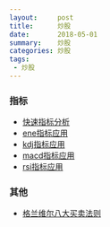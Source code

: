 ```yaml
---
layout:     post
title:      炒股
date:       2018-05-01
summary:    炒股
categories: 炒股
tags:
 - 炒股
---
```


### 指标

+ [快速指标分析][1]
+ [ene指标应用][2]
+ [kdj指标应用][4]
+ [macd指标应用][5]
+ [rsi指标应用][6]

### 其他

+ [格兰维尔八大买卖法则][3]

[1]: http://stock.quote.stockstar.com/tech_601318.shtml
[2]: https://m.stock.pingan.com/omm/mobile/zixun/m.html?id=1000052297&t=22493765&unionId=a696c392e1444ee7a9ba8a5d95d84414
[3]: https://wenku.baidu.com/view/75724ae05ff7ba0d4a7302768e9951e79b8969a1.html
[4]: http://www.gupang.com/201606/39839.html
[5]: http://www.360doc.com/content/16/0204/09/11492064_532629892.shtml
[6]: http://www.yingjia360.com/rsi/2016-07-08/30905.html

